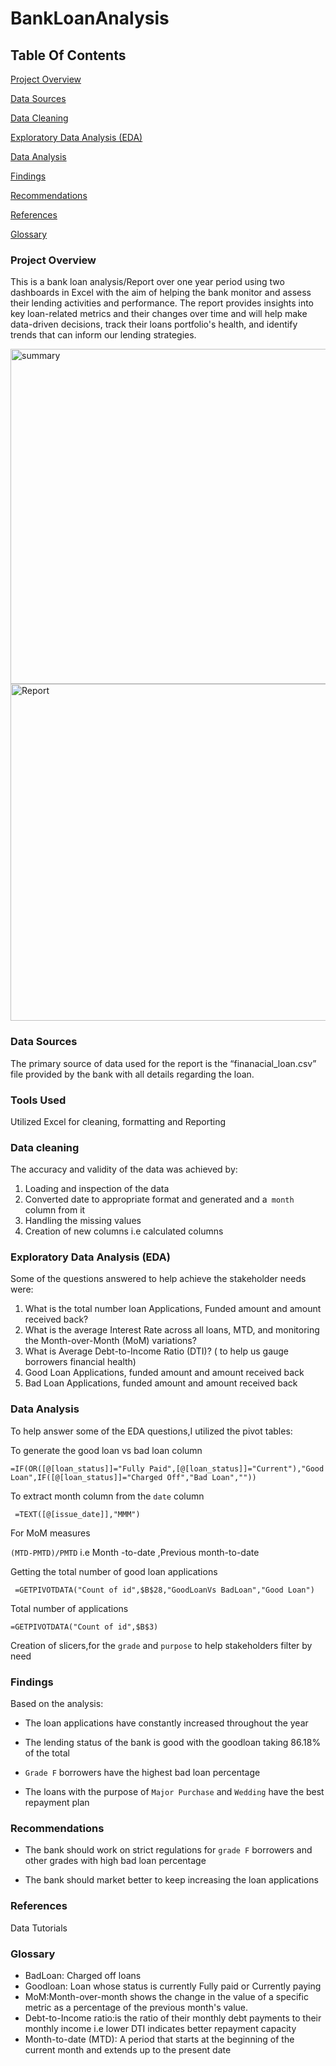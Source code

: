 # BankLoanAnalysis


## Table Of Contents

[Project Overview](#project-overview)

[Data Sources](#data-sources)

[Data Cleaning](#data-cleaning)

[Exploratory Data Analysis (EDA)]( exploratory-data-analysis-eda)

[Data Analysis](#data-analysis)

[Findings](#findings)

[Recommendations](#recommendations)

[References](#references)

[Glossary](#glossary)

### Project Overview

This is a bank loan analysis/Report over one year period using two dashboards in Excel with the aim of helping the bank monitor and assess their lending activities and performance. The report provides insights into key loan-related metrics and their changes over time and will help make data-driven decisions, track their loans portfolio's health, and identify trends that can inform our lending strategies.

<img width="536" alt="summary" src="https://github.com/Habiba-Hussein/BankLoanAnalysis/assets/147278092/0046a3b8-9899-4fe2-aeb4-15f705f988e2">


<img width="539" alt="Report" src="https://github.com/Habiba-Hussein/BankLoanAnalysis/assets/147278092/4a1304ca-2aea-434e-913e-9cc679fd1e8e">



### Data Sources

The primary source of data used for the report is the “finanacial_loan.csv” file provided by the bank with all details regarding the loan.

### Tools Used

Utilized Excel for cleaning, formatting and Reporting

###  Data cleaning

The accuracy and validity of the data was achieved by:
1.	Loading and inspection of the data
2.	Converted date to appropriate format and generated and a` month` column from it
3.	Handling the missing values
4.	Creation of new columns i.e calculated columns

### Exploratory Data Analysis (EDA)
Some of the questions answered to help achieve the stakeholder needs were:
1. What is the total number loan Applications, Funded amount and amount received back?
2. What is the average Interest Rate across all loans, MTD, and monitoring the Month-over-Month (MoM) variations?
3. What is Average Debt-to-Income Ratio (DTI)? ( to help us gauge borrowers  financial health)
4. Good Loan Applications, funded amount and amount received back
5. Bad Loan Applications, funded amount and amount received back

### Data Analysis

To help answer some of the EDA questions,I utilized the pivot tables:

To generate the good loan vs bad loan column

```=IF(OR([@[loan_status]]="Fully Paid",[@[loan_status]]="Current"),"Good Loan",IF([@[loan_status]]="Charged Off","Bad Loan",""))```

To extract month column from the `date` column

``` =TEXT([@[issue_date]],"MMM")```

For MoM measures

``` (MTD-PMTD)/PMTD	``` i.e Month -to-date ,Previous month-to-date

Getting the total number of good loan applications

``` =GETPIVOTDATA("Count of id",$B$28,"GoodLoanVs BadLoan","Good Loan")```

Total number of applications

```=GETPIVOTDATA("Count of id",$B$3)```

Creation of slicers,for the `grade` and `purpose` to help stakeholders filter by need


### Findings

Based on the analysis:

- The loan applications have constantly increased throughout the year

- The lending status of the bank is good with the goodloan taking 86.18% of the total 

- `Grade F` borrowers have the highest bad loan percentage

- The loans with the purpose of `Major Purchase` and `Wedding` have the best repayment plan

### Recommendations
- The bank should work on strict regulations for `grade F` borrowers and other grades with high bad loan percentage

- The bank should market better to keep increasing the loan applications

### References

Data Tutorials

### Glossary

- BadLoan: Charged off loans
- Goodloan: Loan whose status is currently Fully paid or Currently paying
- MoM:Month-over-month shows the change in the value of a specific metric as a percentage of the previous month's value.
- Debt-to-Income ratio:is the ratio of their monthly debt payments to their monthly income i.e lower DTI indicates better repayment capacity
- Month-to-date (MTD): A period that starts at the beginning of the current month and extends up to the present date



















